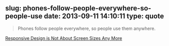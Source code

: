 slug: phones-follow-people-everywhere-so-people-use
date: 2013-09-11 14:10:11
type: quote
---

> Phones follow people everywhere, so people use them anywhere.

[Responsive Design is Not About Screen Sizes Any More](http://speckyboy.com/2013/09/11/responsive-design-is-not-about-screen-sizes-any-more/)
